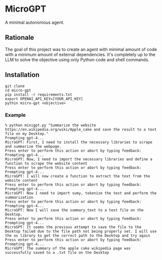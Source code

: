 # MicroGPT

A minimal autonomous agent.

## Rationale

The goal of this project was to create an agent with minimal amount of code with a minimum amount of external dependencies. It's completely up to the LLM to solve the objective using only Python code and shell commands.

## Installation

```
git clone 
cd micro-gpt
pip install -r requirements.txt
export OPENAI_API_KEY=[YOUR_API_KEY]
pythin micro-gpt <objective>
```

### Example

```
% python minigpt.py "Summarize the website https://en.wikipedia.org/wiki/Apple_cake and save the result to a text file on my Desktop."  
Prompting gpt-4...
MicroGPT: First, I need to install the necessary libraries to scrape and summarize the webpage.
Press enter to perform this action or abort by typing feedback: 
Prompting gpt-4...
MicroGPT: Now, I need to import the necessary libraries and define a function to scrape the website content
Press enter to perform this action or abort by typing feedback: 
Prompting gpt-4...
MicroGPT: I will now create a function to extract the text from the website content
Press enter to perform this action or abort by typing feedback: 
Prompting gpt-4...
MicroGPT: Now I need to import sumy, tokenize the text and perform the summarization
Press enter to perform this action or abort by typing feedback: 
Prompting gpt-4...
MicroGPT: Now I will save the summary_text to a text file on the Desktop.
Press enter to perform this action or abort by typing feedback: 
Prompting gpt-4...
MicroGPT: It seems the previous attempt to save the file to the Desktop failed due to the file path not being properly set. I will use the os library to get the correct path to the Desktop and try again
Press enter to perform this action or abort by typing feedback: 
Prompting gpt-4...
MicroGPT: The summary of the apple cake wikipedia page was successfully saved to a .txt file on the Desktop
```



